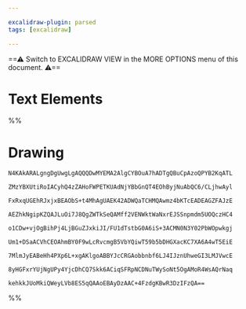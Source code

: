 ```yaml
---

excalidraw-plugin: parsed
tags: [excalidraw]

---
```

==⚠  Switch to EXCALIDRAW VIEW in the MORE OPTIONS menu of this document. ⚠==


# Text Elements
%%
# Drawing
```compressed-json
N4KAkARALgngDgUwgLgAQQQDwMYEMA2AlgCYBOuA7hADTgQBuCpAzoQPYB2KqATL

ZMzYBXUtiRoIACyhQ4zZAHoFWPETKUAdNjYBbGnQT4EOhByjNuAbQC6/CLjhwAyl

FxRxqUGEhRJxjxBEAObS+t4MhAgUAEK42ADWQaTCHMQAwmz4bKTcEADEAGZFAJzE

AEZhkNgipKZQAJLuOi7J8QgZWTkSeQAMff2VENWktWaNxrEJSSnpmdm5UOQczHC4

o1CDw+vjOgBihPj4LjBGuZJxkiJI/FU1dTstbG0A6iS+3ACMN0N3Y02PbWOpwkgj

Um1+DSaACVhCEOAhmBY0F9wLcRvcmgB5VbYQiwT59b5bDHGXacKC7XA6A4wT5EiE

7MlmJyEABeHh4PXp6L+xgAKlgoABBYJcCRGAobbnbf6LJ4IJznUhweGI3LMJVwcE

8yHGFxrYUjNgUPy4YjcDhCQ7Skk6ACiqSFRpNCDNuTWySoNt5OgAMoR4WsAQrNaq

kehkkJUoMkiQWeyLVb8ES5qQAAoEBAyDzAAC+4FzdgKBwR3DzIFzQA==
```
%%